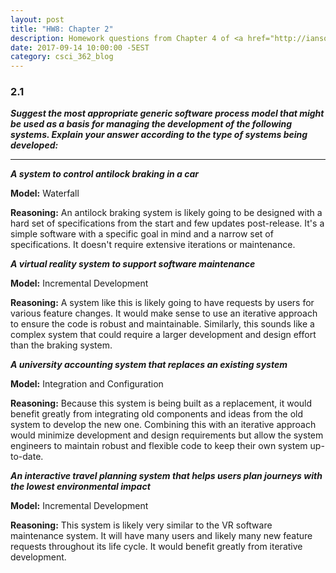 ```yaml
---
layout: post
title: "HW8: Chapter 2"
description: Homework questions from Chapter 4 of <a href="http://iansommerville.com/software-engineering-book/" target="_blank"><em>Software Engineering 10th Edition</em></a> by Ian Sommerville.
date: 2017-09-14 10:00:00 -5EST
category: csci_362_blog
---
```


### 2.1
_**Suggest the most appropriate generic software process model that might be used as a basis for managing the development of the following systems. Explain your answer according to the type of systems being developed:**_

---

_**A system to control antilock braking in a car**_

**Model:** Waterfall

**Reasoning:** An antilock braking system is likely going to be designed with a hard set of specifications from the start and few updates post-release. It's a simple software with a specific goal in mind and a narrow set of specifications. It doesn't require extensive iterations or maintenance.

_**A virtual reality system to support software maintenance**_

**Model:** Incremental Development

**Reasoning:** A system like this is likely going to have requests by users for various feature changes. It would make sense to use an iterative approach to ensure the code is robust and maintainable. Similarly, this sounds like a complex system that could require a larger development and design effort than the braking system.

_**A university accounting system that replaces an existing system**_

**Model:** Integration and Configuration

**Reasoning:** Because this system is being built as a replacement, it would benefit greatly from integrating old components and ideas from the old system to develop the new one. Combining this with an iterative approach would minimize development and design requirements but allow the system engineers to maintain robust and flexible code to keep their own system up-to-date.

_**An interactive travel planning system that helps users plan journeys with the lowest environmental impact**_

**Model:** Incremental Development

**Reasoning:** This system is likely very similar to the VR software maintenance system. It will have many users and likely many new feature requests throughout its life cycle. It would benefit greatly from iterative development.

